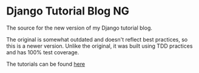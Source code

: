 Django Tutorial Blog NG
=======================

The source for the new version of my Django tutorial blog.

The original is somewhat outdated and doesn't reflect best practices, so this is a newer version. Unlike the original, it was built using TDD practices and has 100% test coverage.

The tutorials can be found [here](http://matthewdaly.co.uk/blog/categories/django/)
